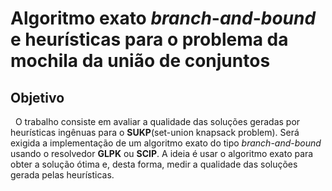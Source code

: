 # Algoritmo exato *branch*-*and*-*bound* e heurísticas para o problema da mochila da união de conjuntos

## Objetivo

&nbsp;  O trabalho consiste em avaliar a qualidade das soluções geradas por heurísticas ingênuas para o **SUKP**(set-union knapsack problem). Será exigida a implementação de um algoritmo exato do tipo *branch*-*and*-*bound* usando o resolvedor **GLPK** ou **SCIP**. A ideia é usar o algoritmo exato para obter a solução ótima e, desta forma, medir a qualidade das soluções gerada pelas heurísticas.
